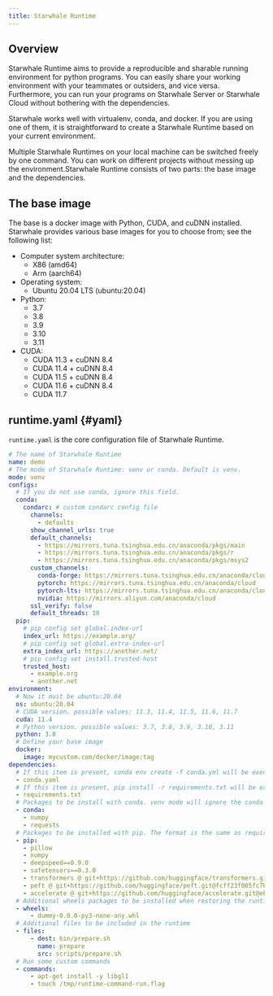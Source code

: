 ```yaml
---
title: Starwhale Runtime
---
```


## Overview

Starwhale Runtime aims to provide a reproducible and sharable running environment for python programs. You can easily share your working environment with your teammates or outsiders, and vice versa. Furthermore, you can run your programs on Starwhale Server or Starwhale Cloud without bothering with the dependencies.

Starwhale works well with virtualenv, conda, and docker. If you are using one of them, it is straightforward to create a Starwhale Runtime based on your current environment.

Multiple Starwhale Runtimes on your local machine can be switched freely by one command. You can work on different projects without messing up the environment.Starwhale Runtime consists of two parts: the base image and the dependencies.

## The base image

The base is a docker image with Python, CUDA, and cuDNN installed. Starwhale provides various base images for you to choose from; see the following list:

* Computer system architecture:
  * X86 (amd64)
  * Arm (aarch64)
* Operating system:
  * Ubuntu 20.04 LTS (ubuntu:20.04)
* Python:
  * 3.7
  * 3.8
  * 3.9
  * 3.10
  * 3.11
* CUDA:
  * CUDA 11.3 + cuDNN 8.4
  * CUDA 11.4 + cuDNN 8.4
  * CUDA 11.5 + cuDNN 8.4
  * CUDA 11.6 + cuDNN 8.4
  * CUDA 11.7

## runtime.yaml {#yaml}

`runtime.yaml` is the core configuration file of Starwhale Runtime.

```yaml
# The name of Starwhale Runtime
name: demo
# The mode of Starwhale Runtime: venv or conda. Default is venv.
mode: venv
configs:
  # If you do not use conda, ignore this field.
  conda:
    condarc: # custom condarc config file
      channels:
        - defaults
      show_channel_urls: true
      default_channels:
        - https://mirrors.tuna.tsinghua.edu.cn/anaconda/pkgs/main
        - https://mirrors.tuna.tsinghua.edu.cn/anaconda/pkgs/r
        - https://mirrors.tuna.tsinghua.edu.cn/anaconda/pkgs/msys2
      custom_channels:
        conda-forge: https://mirrors.tuna.tsinghua.edu.cn/anaconda/cloud
        pytorch: https://mirrors.tuna.tsinghua.edu.cn/anaconda/cloud
        pytorch-lts: https://mirrors.tuna.tsinghua.edu.cn/anaconda/cloud
        nvidia: https://mirrors.aliyun.com/anaconda/cloud
      ssl_verify: false
      default_threads: 10
  pip:
    # pip config set global.index-url
    index_url: https://example.org/
    # pip config set global.extra-index-url
    extra_index_url: https://another.net/
    # pip config set install.trusted-host
    trusted_host:
      - example.org
      - another.net
environment:
  # Now it must be ubuntu:20.04
  os: ubuntu:20.04
  # CUDA version. possible values: 11.3, 11.4, 11.5, 11.6, 11.7
  cuda: 11.4
  # Python version. possible values: 3.7, 3.8, 3.9, 3.10, 3.11
  python: 3.8
  # Define your base image
  docker:
    image: mycustom.com/docker/image:tag
dependencies:
  # If this item is present, conda env create -f conda.yml will be executed
  - conda.yaml
  # If this item is present, pip install -r requirements.txt will be executed before installing other pip packages
  - requirements.txt
  # Packages to be install with conda. venv mode will ignore the conda field.
  - conda:
    - numpy
    - requests 
  # Packages to be installed with pip. The format is the same as requirements.txt  
  - pip:
    - pillow
    - numpy
    - deepspeed==0.9.0
    - safetensors==0.3.0
    - transformers @ git+https://github.com/huggingface/transformers.git@3c3108972af74246bc3a0ecf3259fd2eafbacdef
    - peft @ git+https://github.com/huggingface/peft.git@fcff23f005fc7bfb816ad1f55360442c170cd5f5
    - accelerate @ git+https://github.com/huggingface/accelerate.git@eba6eb79dc2ab652cd8b44b37165a4852768a8ac
  # Additional wheels packages to be installed when restoring the runtime
  - wheels:
      - dummy-0.0.0-py3-none-any.whl
  # Additional files to be included in the runtime
  - files:
      - dest: bin/prepare.sh
        name: prepare
        src: scripts/prepare.sh
  # Run some custom commands
  - commands:
      - apt-get install -y libgl1
      - touch /tmp/runtime-command-run.flag
```
